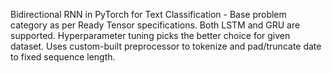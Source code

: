 Bidirectional RNN in PyTorch for Text Classification - Base problem category as per Ready Tensor specifications.
Both LSTM and GRU are supported. Hyperparameter tuning picks the better choice for given dataset.
Uses custom-built preprocessor to tokenize and pad/truncate date to fixed sequence length.
